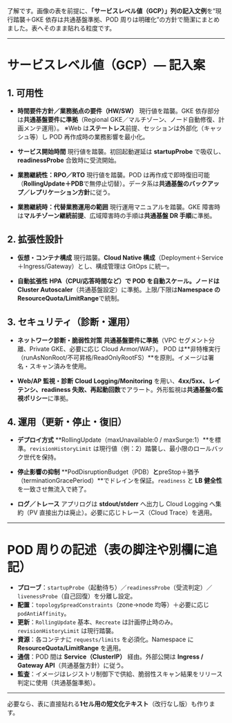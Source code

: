 了解です。画像の表を前提に、**「サービスレベル値（GCP）」列の記入文例**を“現行踏襲＋GKE 依存は共通基盤準拠、POD 周りは明確化”の方針で簡潔にまとめました。表へそのまま貼れる粒度です。

---

# サービスレベル値（GCP）— 記入案

## 1. 可用性

* **時間要件方針／業務拠点の要件（HW/SW）**
  現行値を踏襲。GKE 依存部分は**共通基盤要件に準拠**（Regional GKE／マルチゾーン、ノード自動修復、計画メンテ運用）。
  ※Web は**ステートレス**前提、セッションは外部化（キャッシュ等）し POD 再作成時の業務影響を最小化。

* **サービス開始時間**
  現行値を踏襲。初回起動遅延は **startupProbe** で吸収し、**readinessProbe** 合致時に受流開始。

* **業務継続性：RPO／RTO**
  現行値を踏襲。POD は再作成で即時復旧可能（**RollingUpdate＋PDB**で無停止切替）。データ系は**共通基盤のバックアップ／レプリケーション方針**に従う。

* **業務継続時：代替業務運用の範囲**
  現行運用マニュアルを踏襲。GKE 障害時は**マルチゾーン継続前提**、広域障害時の手順は**共通基盤 DR 手順**に準拠。

## 2. 拡張性設計

* **仮想・コンテナ構成**
  現行踏襲。**Cloud Native 構成**（Deployment＋Service＋Ingress/Gateway）とし、構成管理は GitOps に統一。

* **自動拡張性**
  **HPA（CPU/応答時間など）**で POD を自動スケール。ノードは**Cluster Autoscaler**（共通基盤設定）に準拠。上限/下限は**Namespace の ResourceQuota/LimitRange**で統制。

## 3. セキュリティ（診断・運用）

* **ネットワーク診断・脆弱性対策**
  **共通基盤要件に準拠**（VPC セグメント分離、Private GKE、必要に応じ Cloud Armor/WAF）。
  POD は**非特権実行（runAsNonRoot/不可昇格/ReadOnlyRootFS）**を原則。イメージは署名・スキャン済みを使用。

* **Web/AP 監視・診断**
  **Cloud Logging/Monitoring** を用い、**4xx/5xx、レイテンシ、readiness 失敗、再起動回数**でアラート。外形監視は**共通基盤の監視ポリシー**に準拠。

## 4. 運用（更新・停止・復旧）

* **デプロイ方式**
  **RollingUpdate（maxUnavailable:0 / maxSurge:1）**を標準。`revisionHistoryLimit` は現行値（例：2）踏襲し、最小限のロールバック世代を保持。

* **停止影響の抑制**
  **PodDisruptionBudget（PDB）**と**preStop＋猶予（terminationGracePeriod）**でドレインを保証。`readiness` と **LB 健全性**を一致させ無流入で終了。

* **ログ／トレース**
  アプリログは **stdout/stderr** へ出力し Cloud Logging へ集約（PV 直接出力は廃止）。必要に応じトレース（Cloud Trace）を適用。

---

# POD 周りの記述（表の脚注や別欄に追記）

* **プローブ**：`startupProbe`（起動待ち）／`readinessProbe`（受流判定）／`livenessProbe`（自己回復）を分離し設定。
* **配置**：`topologySpreadConstraints`（zone→node 均等）＋必要に応じ `podAntiAffinity`。
* **更新**：`RollingUpdate` 基本、`Recreate` は計画停止時のみ。`revisionHistoryLimit` は現行踏襲。
* **資源**：各コンテナに `requests/limits` を必須化。Namespace に **ResourceQuota/LimitRange** を適用。
* **通信**：POD 間は **Service（ClusterIP）** 経由。外部公開は **Ingress / Gateway API**（共通基盤方針）に従う。
* **監査**：イメージはレジストリ制御下で供給、脆弱性スキャン結果をリリース判定に使用（共通基盤準拠）。

---

必要なら、表に直接貼れる**1セル用の短文化テキスト**（改行なし版）も作ります。

